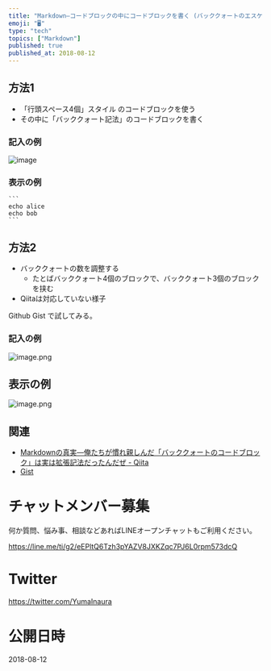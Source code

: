 ```yaml
---
title: "Markdown—コードブロックの中にコードブロックを書く (バッククォートのエスケープを諦めて)"
emoji: "🖥"
type: "tech"
topics: ["Markdown"]
published: true
published_at: 2018-08-12
---
```


## 方法1

- 「行頭スペース4個」スタイル のコードブロックを使う
- その中に「バッククォート記法」のコードブロックを書く

### 記入の例

![image](https://user-images.githubusercontent.com/13635059/44000402-31ccc054-9e5a-11e8-92e2-6d0a0f72a99b.png)

### 表示の例

    ```
    echo alice
    echo bob
    ```

## 方法2

- バッククォートの数を調整する
  - たとばバッククォート4個のブロックで、バッククォート3個のブロックを挟む
- Qiitaは対応していない様子

Github Gist で試してみる。

### 記入の例

![image.png](https://qiita-image-store.s3.amazonaws.com/0/89618/5c9ed8ad-3096-cb4a-e9ec-f4ed4ac258b4.png)

## 表示の例


![image.png](https://qiita-image-store.s3.amazonaws.com/0/89618/35b73751-97b9-9c44-e818-d8daa33c17f7.png)


## 関連

- [Markdownの真実—俺たちが慣れ親しんだ「バッククォートのコードブロック」は実は拡張記法だったんだぜ - Qiita](https://qiita.com/YumaInaura/items/d6655b868e6441ff3bc2)
- [Gist](https://gist.github.com/YumaInaura/85c2fb01fc5c2f04c8e38b411e785e3f)









<!-- Update From Qiita API -->

# チャットメンバー募集


何か質問、悩み事、相談などあればLINEオープンチャットもご利用ください。

https://line.me/ti/g2/eEPltQ6Tzh3pYAZV8JXKZqc7PJ6L0rpm573dcQ





# Twitter


https://twitter.com/YumaInaura


<!-- Update From Qiita API -->



# 公開日時

2018-08-12
